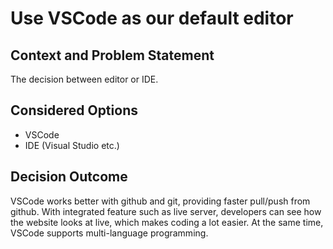 # Use VSCode as our default editor

## Context and Problem Statement
The decision between editor or IDE. 

## Considered Options

* VSCode
* IDE (Visual Studio etc.)

## Decision Outcome

VSCode works better with github and git, providing faster pull/push from github. With integrated feature such as live server, developers can see how the website looks at live, which makes coding a lot easier. At the same time, VSCode supports multi-language programming. 